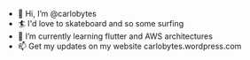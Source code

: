 - 👋 Hi, I’m @carlobytes
- 🏄 I'd love to skateboard and so some surfing
- 🌱 I’m currently learning flutter and AWS architectures
- 📫 Get my updates on my website carlobytes.wordpress.com
